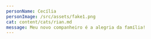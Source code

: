 ```yaml
---
personName: Cecília
personImage: /src/assets/fake1.png
cat: content/cats/rian.md
message: Meu novo companheiro é a alegria da família!
---
```


